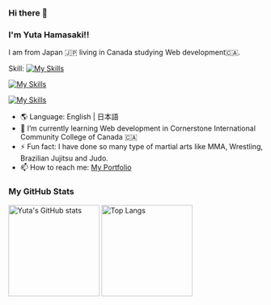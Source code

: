 ### Hi there 👋
### I'm Yuta Hamasaki!! 
I am from Japan 🇯🇵 living in Canada studying Web development🇨🇦.

Skill:
[![My Skills](https://skillicons.dev/icons?i=html,css,js,ts,&theme=light)](https://github.com/yuta-hamasaki) 

[![My Skills](https://skillicons.dev/icons?i=react,nextjs,nodejs,express,ejs,redux,tailwind,sass,bootstrap&theme=light)](https://github.com/yuta-hamasaki) 

[![My Skills](https://skillicons.dev/icons?i=git,firebase,supabase,prisma,postgres,mongodb&theme=light)](https://github.com/yuta-hamasaki) 

- 🌎 Language: English | 日本語 
- 🌱 I’m currently learning Web development in Cornerstone International Community College of Canada 🇨🇦
- ⚡ Fun fact: I have done so many type of martial arts like MMA, Wrestling, Brazilian Jujitsu and Judo.
- 📫 How to reach me: [My Portfolio](https://yutahamasaki.com)

### My GitHub Stats
<div align="left"> 
  <img src="https://github-readme-stats.vercel.app/api?username=yuta-hamasaki&show_icons=true&hide=&count_private=true&hide_border=true&show_icons=true&theme=tokyonight" alt="Yuta's GitHub stats" height="180px"　/>
  <img alt="Top Langs" height="180px" src="https://github-readme-stats.vercel.app/api/top-langs/?username=yuta-hamasaki&layout=compact&count_private=true&show_icons=true&theme=tokyonight" />
</div>
